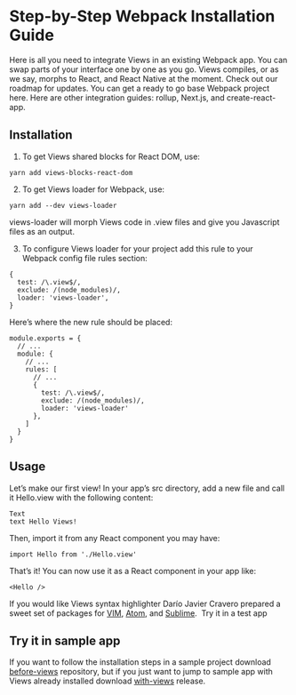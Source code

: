 # Step-by-Step Webpack Installation Guide

Here is all you need to integrate Views in an existing Webpack app.
You can swap parts of your interface one by one as you go. Views compiles, or as we say, morphs to React, and React Native at the moment. Check out our roadmap for updates.
You can get a ready to go base Webpack project here. Here are other integration guides: rollup, Next.js, and create-react-app.

## Installation
1. To get Views shared blocks for React DOM, use:
```
yarn add views-blocks-react-dom
```
2. To get Views loader for Webpack, use:
```
yarn add --dev views-loader
```
views-loader will morph Views code in .view files and give you Javascript files as an output.

3. To configure Views loader for your project add this rule to your Webpack config file rules section:

```
{
  test: /\.view$/,
  exclude: /(node_modules)/,
  loader: 'views-loader',
}
```

Here’s where the new rule should be placed:

```
module.exports = {
  // ...
  module: {
    // ...
    rules: [
      // ...
      {
        test: /\.view$/,
        exclude: /(node_modules)/,
        loader: 'views-loader'
      },
    ]
  }
}
```

## Usage
Let’s make our first view! In your app’s src directory, add a new file and call it Hello.view with the following content:
```
Text
text Hello Views!
```
Then, import it from any React component you may have:
```
import Hello from './Hello.view'
```
That’s it! You can now use it as a React component in your app like:
```
<Hello />
```
If you would like Views syntax highlighter Darío Javier Cravero prepared a sweet set of packages for [VIM](https://github.com/viewsdx/syntax-vim), [Atom](https://github.com/viewsdx/syntax-atom), and [Sublime](https://github.com/viewsdx/syntax-sublime). 
Try it in a test app

## Try it in sample app
If you want to follow the installation steps in a sample project download [before-views](https://github.com/viewsdx/step-by-step-webpack/releases/tag/before-views) repository,  but if you just want to jump to sample app with Views already installed download [with-views](https://github.com/viewsdx/step-by-step-webpack/releases/tag/with-views) release.
